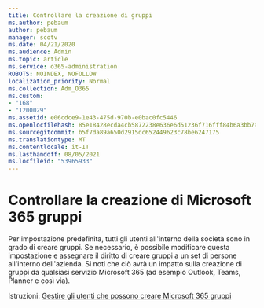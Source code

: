 ```yaml
---
title: Controllare la creazione di gruppi
ms.author: pebaum
author: pebaum
manager: scotv
ms.date: 04/21/2020
ms.audience: Admin
ms.topic: article
ms.service: o365-administration
ROBOTS: NOINDEX, NOFOLLOW
localization_priority: Normal
ms.collection: Adm_O365
ms.custom:
- "168"
- "1200029"
ms.assetid: e06cdce9-1e43-475d-970b-e0bac0fc5446
ms.openlocfilehash: 85e18428ecda4cb5872238e636e6d51236f716fff84b6a3bb7a84e97eca3bdf8
ms.sourcegitcommit: b5f7da89a650d2915dc652449623c78be6247175
ms.translationtype: MT
ms.contentlocale: it-IT
ms.lasthandoff: 08/05/2021
ms.locfileid: "53965933"
---
```

# <a name="control-creation-of-microsoft-365-groups"></a>Controllare la creazione di Microsoft 365 gruppi

Per impostazione predefinita, tutti gli utenti all'interno della società sono in grado di creare gruppi. Se necessario, è possibile modificare questa impostazione e assegnare il diritto di creare gruppi a un set di persone all'interno dell'azienda. Si noti che ciò avrà un impatto sulla creazione di gruppi da qualsiasi servizio Microsoft 365 (ad esempio Outlook, Teams, Planner e così via).
  
Istruzioni: [Gestire gli utenti che possono creare Microsoft 365 gruppi](https://docs.microsoft.com/microsoft-365/admin/create-groups/manage-creation-of-groups)

